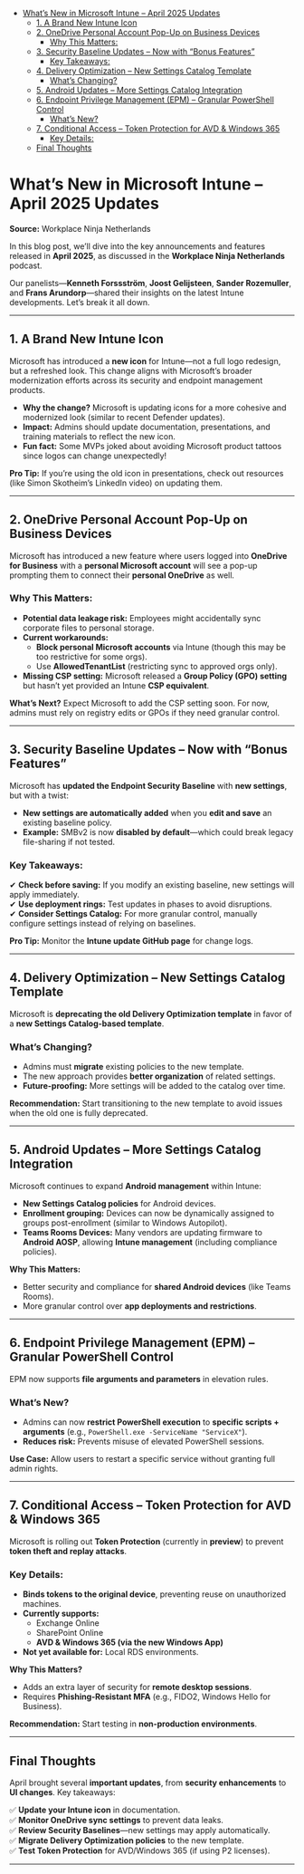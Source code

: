 <!-- Start Document Outline -->

* [What’s New in Microsoft Intune – April 2025 Updates](#whats-new-in-microsoft-intune--april-2025-updates)
	* [1. A Brand New Intune Icon](#1-a-brand-new-intune-icon)
	* [2. OneDrive Personal Account Pop-Up on Business Devices](#2-onedrive-personal-account-pop-up-on-business-devices)
		* [Why This Matters:](#why-this-matters)
	* [3. Security Baseline Updates – Now with “Bonus Features”](#3-security-baseline-updates--now-with-bonus-features)
		* [Key Takeaways:](#key-takeaways)
	* [4. Delivery Optimization – New Settings Catalog Template](#4-delivery-optimization--new-settings-catalog-template)
		* [What’s Changing?](#whats-changing)
	* [5. Android Updates – More Settings Catalog Integration](#5-android-updates--more-settings-catalog-integration)
	* [6. Endpoint Privilege Management (EPM) – Granular PowerShell Control](#6-endpoint-privilege-management-epm--granular-powershell-control)
		* [What’s New?](#whats-new)
	* [7. Conditional Access – Token Protection for AVD & Windows 365](#7-conditional-access--token-protection-for-avd--windows-365)
		* [Key Details:](#key-details)
	* [Final Thoughts](#final-thoughts)

<!-- End Document Outline -->


# **What’s New in Microsoft Intune – April 2025 Updates**  

**Source:** Workplace Ninja Netherlands

In this blog post, we’ll dive into the key announcements and features released in **April 2025**, as discussed in the **Workplace Ninja Netherlands** podcast.  

Our panelists—**Kenneth Forssström**, **Joost Gelijsteen**, **Sander Rozemuller**, and **Frans Arundorp**—shared their insights on the latest Intune developments. Let’s break it all down.  

---  

## **1. A Brand New Intune Icon**  
Microsoft has introduced a **new icon** for Intune—not a full logo redesign, but a refreshed look. This change aligns with Microsoft’s broader modernization efforts across its security and endpoint management products.  

- **Why the change?** Microsoft is updating icons for a more cohesive and modernized look (similar to recent Defender updates).  
- **Impact:** Admins should update documentation, presentations, and training materials to reflect the new icon.  
- **Fun fact:** Some MVPs joked about avoiding Microsoft product tattoos since logos can change unexpectedly!  

**Pro Tip:** If you’re using the old icon in presentations, check out resources (like Simon Skotheim’s LinkedIn video) on updating them.  

---  

## **2. OneDrive Personal Account Pop-Up on Business Devices**  
Microsoft has introduced a new feature where users logged into **OneDrive for Business** with a **personal Microsoft account** will see a pop-up prompting them to connect their **personal OneDrive** as well.  

### **Why This Matters:**  
- **Potential data leakage risk:** Employees might accidentally sync corporate files to personal storage.  
- **Current workarounds:**  
  - **Block personal Microsoft accounts** via Intune (though this may be too restrictive for some orgs).  
  - Use **AllowedTenantList** (restricting sync to approved orgs only).  
- **Missing CSP setting:** Microsoft released a **Group Policy (GPO) setting** but hasn’t yet provided an Intune **CSP equivalent**.  

**What’s Next?** Expect Microsoft to add the CSP setting soon. For now, admins must rely on registry edits or GPOs if they need granular control.  

---  

## **3. Security Baseline Updates – Now with “Bonus Features”**  
Microsoft has **updated the Endpoint Security Baseline** with **new settings**, but with a twist:  

- **New settings are automatically added** when you **edit and save** an existing baseline policy.  
- **Example:** SMBv2 is now **disabled by default**—which could break legacy file-sharing if not tested.  

### **Key Takeaways:**  
✔ **Check before saving:** If you modify an existing baseline, new settings will apply immediately.  
✔ **Use deployment rings:** Test updates in phases to avoid disruptions.  
✔ **Consider Settings Catalog:** For more granular control, manually configure settings instead of relying on baselines.  

**Pro Tip:** Monitor the **Intune update GitHub page** for change logs.  

---  

## **4. Delivery Optimization – New Settings Catalog Template**  
Microsoft is **deprecating the old Delivery Optimization template** in favor of a **new Settings Catalog-based template**.  

### **What’s Changing?**  
- Admins must **migrate** existing policies to the new template.  
- The new approach provides **better organization** of related settings.  
- **Future-proofing:** More settings will be added to the catalog over time.  

**Recommendation:** Start transitioning to the new template to avoid issues when the old one is fully deprecated.  

---  

## **5. Android Updates – More Settings Catalog Integration**  
Microsoft continues to expand **Android management** within Intune:  

- **New Settings Catalog policies** for Android devices.  
- **Enrollment grouping:** Devices can now be dynamically assigned to groups post-enrollment (similar to Windows Autopilot).  
- **Teams Rooms Devices:** Many vendors are updating firmware to **Android AOSP**, allowing **Intune management** (including compliance policies).  

**Why This Matters:**  
- Better security and compliance for **shared Android devices** (like Teams Rooms).  
- More granular control over **app deployments and restrictions**.  

---  

## **6. Endpoint Privilege Management (EPM) – Granular PowerShell Control**  
EPM now supports **file arguments and parameters** in elevation rules.  

### **What’s New?**  
- Admins can now **restrict PowerShell execution** to **specific scripts + arguments** (e.g., `PowerShell.exe -ServiceName "ServiceX"`).  
- **Reduces risk:** Prevents misuse of elevated PowerShell sessions.  

**Use Case:** Allow users to restart a specific service without granting full admin rights.  

---  

## **7. Conditional Access – Token Protection for AVD & Windows 365**  
Microsoft is rolling out **Token Protection** (currently in **preview**) to prevent **token theft and replay attacks**.  

### **Key Details:**  
- **Binds tokens to the original device**, preventing reuse on unauthorized machines.  
- **Currently supports:**  
  - Exchange Online  
  - SharePoint Online  
  - **AVD & Windows 365 (via the new Windows App)**  
- **Not yet available for:** Local RDS environments.  

**Why This Matters?**  
- Adds an extra layer of security for **remote desktop sessions**.  
- Requires **Phishing-Resistant MFA** (e.g., FIDO2, Windows Hello for Business).  

**Recommendation:** Start testing in **non-production environments**.  

---  

## **Final Thoughts**  
April brought several **important updates**, from **security enhancements** to **UI changes**. Key takeaways:  

✅ **Update your Intune icon** in documentation.  
✅ **Monitor OneDrive sync settings** to prevent data leaks.  
✅ **Review Security Baselines**—new settings may apply automatically.  
✅ **Migrate Delivery Optimization policies** to the new template.  
✅ **Test Token Protection** for AVD/Windows 365 (if using P2 licenses).  

  

---  

